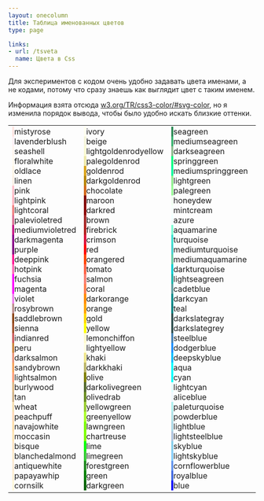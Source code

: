```yaml
---
layout: onecolumn
title: Таблица именованных цветов
type: page

links:
- url: /tsveta
  name: Цвета в Css
---
```

Для экспериментов с кодом очень удобно задавать цвета именами, а не кодами, потому что сразу знаешь как выглядит цвет с таким именем.

Информация взята отсюда <a href="http://www.w3.org/TR/css3-color/#svg-color">w3.org/TR/css3-color/#svg-color</a>, но я изменила порядок вывода, чтобы было удобно искать близкие оттенки.

<table class="table--colors"><tbody><tr><td><div class="color-item"><span class="color-view" style="background: mistyrose;">&nbsp;</span><span class="color-name">mistyrose</span></div><div class="color-item"><span class="color-view" style="background: lavenderblush;">&nbsp;</span><span class="color-name">lavenderblush</span></div><div class="color-item"><span class="color-view" style="background: seashell;">&nbsp;</span><span class="color-name">seashell</span></div><div class="color-item"><span class="color-view" style="background: floralwhite;">&nbsp;</span><span class="color-name">floralwhite</span></div><div class="color-item"><span class="color-view" style="background: oldlace;">&nbsp;</span><span class="color-name">oldlace</span></div><div class="color-item"><span class="color-view" style="background: linen;">&nbsp;</span><span class="color-name">linen</span></div><div class="color-item"><span class="color-view" style="background: pink;">&nbsp;</span><span class="color-name">pink</span></div><div class="color-item"><span class="color-view" style="background: lightpink;">&nbsp;</span><span class="color-name">lightpink</span></div><div class="color-item"><span class="color-view" style="background: lightcoral;">&nbsp;</span><span class="color-name">lightcoral</span></div><div class="color-item"><span class="color-view" style="background: palevioletred;">&nbsp;</span><span class="color-name">palevioletred</span></div><div class="color-item"><span class="color-view" style="background: mediumvioletred;">&nbsp;</span><span class="color-name">mediumvioletred</span></div><div class="color-item"><span class="color-view" style="background: darkmagenta;">&nbsp;</span><span class="color-name">darkmagenta</span></div><div class="color-item"><span class="color-view" style="background: purple;">&nbsp;</span><span class="color-name">purple</span></div><div class="color-item"><span class="color-view" style="background: deeppink;">&nbsp;</span><span class="color-name">deeppink</span></div><div class="color-item"><span class="color-view" style="background: hotpink;">&nbsp;</span><span class="color-name">hotpink</span></div><div class="color-item"><span class="color-view" style="background: fuchsia;">&nbsp;</span><span class="color-name">fuchsia</span></div><div class="color-item"><span class="color-view" style="background: magenta;">&nbsp;</span><span class="color-name">magenta</span></div><div class="color-item"><span class="color-view" style="background: violet;">&nbsp;</span><span class="color-name">violet</span></div><div class="color-item"><span class="color-view" style="background: rosybrown;">&nbsp;</span><span class="color-name">rosybrown</span></div><div class="color-item"><span class="color-view" style="background: saddlebrown;">&nbsp;</span><span class="color-name">saddlebrown</span></div><div class="color-item"><span class="color-view" style="background: sienna;">&nbsp;</span><span class="color-name">sienna</span></div><div class="color-item"><span class="color-view" style="background: indianred;">&nbsp;</span><span class="color-name">indianred</span></div><div class="color-item"><span class="color-view" style="background: peru;">&nbsp;</span><span class="color-name">peru</span></div><div class="color-item"><span class="color-view" style="background: darksalmon;">&nbsp;</span><span class="color-name">darksalmon</span></div><div class="color-item"><span class="color-view" style="background: sandybrown;">&nbsp;</span><span class="color-name">sandybrown</span></div><div class="color-item"><span class="color-view" style="background: lightsalmon;">&nbsp;</span><span class="color-name">lightsalmon</span></div><div class="color-item"><span class="color-view" style="background: burlywood;">&nbsp;</span><span class="color-name">burlywood</span></div><div class="color-item"><span class="color-view" style="background: tan;">&nbsp;</span><span class="color-name">tan</span></div><div class="color-item"><span class="color-view" style="background: wheat;">&nbsp;</span><span class="color-name">wheat</span></div><div class="color-item"><span class="color-view" style="background: peachpuff;">&nbsp;</span><span class="color-name">peachpuff</span></div><div class="color-item"><span class="color-view" style="background: navajowhite;">&nbsp;</span><span class="color-name">navajowhite</span></div><div class="color-item"><span class="color-view" style="background: moccasin;">&nbsp;</span><span class="color-name">moccasin</span></div><div class="color-item"><span class="color-view" style="background: bisque;">&nbsp;</span><span class="color-name">bisque</span></div><div class="color-item"><span class="color-view" style="background: blanchedalmond;">&nbsp;</span><span class="color-name">blanchedalmond</span></div><div class="color-item"><span class="color-view" style="background: antiquewhite;">&nbsp;</span><span class="color-name">antiquewhite</span></div><div class="color-item"><span class="color-view" style="background: papayawhip;">&nbsp;</span><span class="color-name">papayawhip</span></div><div class="color-item"><span class="color-view" style="background: cornsilk;">&nbsp;</span><span class="color-name">cornsilk</span></div></td><td><div class="color-item"><span class="color-view" style="background: ivory;">&nbsp;</span><span class="color-name">ivory</span></div><div class="color-item"><span class="color-view" style="background: beige;">&nbsp;</span><span class="color-name">beige</span></div><div class="color-item"><span class="color-view" style="background: lightgoldenrodyellow;">&nbsp;</span><span class="color-name">lightgoldenrodyellow</span></div><div class="color-item"><span class="color-view" style="background: palegoldenrod;">&nbsp;</span><span class="color-name">palegoldenrod</span></div><div class="color-item"><span class="color-view" style="background: goldenrod;">&nbsp;</span><span class="color-name">goldenrod</span></div><div class="color-item"><span class="color-view" style="background: darkgoldenrod;">&nbsp;</span><span class="color-name">darkgoldenrod</span></div><div class="color-item"><span class="color-view" style="background: chocolate;">&nbsp;</span><span class="color-name">chocolate</span></div><div class="color-item"><span class="color-view" style="background: maroon;">&nbsp;</span><span class="color-name">maroon</span></div><div class="color-item"><span class="color-view" style="background: darkred;">&nbsp;</span><span class="color-name">darkred</span></div><div class="color-item"><span class="color-view" style="background: brown;">&nbsp;</span><span class="color-name">brown</span></div><div class="color-item"><span class="color-view" style="background: firebrick;">&nbsp;</span><span class="color-name">firebrick</span></div><div class="color-item"><span class="color-view" style="background: crimson;">&nbsp;</span><span class="color-name">crimson</span></div><div class="color-item"><span class="color-view" style="background: red;">&nbsp;</span><span class="color-name">red</span></div><div class="color-item"><span class="color-view" style="background: orangered;">&nbsp;</span><span class="color-name">orangered</span></div><div class="color-item"><span class="color-view" style="background: tomato;">&nbsp;</span><span class="color-name">tomato</span></div><div class="color-item"><span class="color-view" style="background: salmon;">&nbsp;</span><span class="color-name">salmon</span></div><div class="color-item"><span class="color-view" style="background: coral;">&nbsp;</span><span class="color-name">coral</span></div><div class="color-item"><span class="color-view" style="background: darkorange;">&nbsp;</span><span class="color-name">darkorange</span></div><div class="color-item"><span class="color-view" style="background: orange;">&nbsp;</span><span class="color-name">orange</span></div><div class="color-item"><span class="color-view" style="background: gold;">&nbsp;</span><span class="color-name">gold</span></div><div class="color-item"><span class="color-view" style="background: yellow;">&nbsp;</span><span class="color-name">yellow</span></div><div class="color-item"><span class="color-view" style="background: lemonchiffon;">&nbsp;</span><span class="color-name">lemonchiffon</span></div><div class="color-item"><span class="color-view" style="background: lightyellow;">&nbsp;</span><span class="color-name">lightyellow</span></div><div class="color-item"><span class="color-view" style="background: khaki;">&nbsp;</span><span class="color-name">khaki</span></div><div class="color-item"><span class="color-view" style="background: darkkhaki;">&nbsp;</span><span class="color-name">darkkhaki</span></div><div class="color-item"><span class="color-view" style="background: olive;">&nbsp;</span><span class="color-name">olive</span></div><div class="color-item"><span class="color-view" style="background: darkolivegreen;">&nbsp;</span><span class="color-name">darkolivegreen</span></div><div class="color-item"><span class="color-view" style="background: olivedrab;">&nbsp;</span><span class="color-name">olivedrab</span></div><div class="color-item"><span class="color-view" style="background: yellowgreen;">&nbsp;</span><span class="color-name">yellowgreen</span></div><div class="color-item"><span class="color-view" style="background: greenyellow;">&nbsp;</span><span class="color-name">greenyellow</span></div><div class="color-item"><span class="color-view" style="background: lawngreen;">&nbsp;</span><span class="color-name">lawngreen</span></div><div class="color-item"><span class="color-view" style="background: chartreuse;">&nbsp;</span><span class="color-name">chartreuse</span></div><div class="color-item"><span class="color-view" style="background: lime;">&nbsp;</span><span class="color-name">lime</span></div><div class="color-item"><span class="color-view" style="background: limegreen;">&nbsp;</span><span class="color-name">limegreen</span></div><div class="color-item"><span class="color-view" style="background: forestgreen;">&nbsp;</span><span class="color-name">forestgreen</span></div><div class="color-item"><span class="color-view" style="background: green;">&nbsp;</span><span class="color-name">green</span></div><div class="color-item"><span class="color-view" style="background: darkgreen;">&nbsp;</span><span class="color-name">darkgreen</span></div></td><td><div class="color-item"><span class="color-view" style="background: seagreen;">&nbsp;</span><span class="color-name">seagreen</span></div><div class="color-item"><span class="color-view" style="background: mediumseagreen;">&nbsp;</span><span class="color-name">mediumseagreen</span></div><div class="color-item"><span class="color-view" style="background: darkseagreen;">&nbsp;</span><span class="color-name">darkseagreen</span></div><div class="color-item"><span class="color-view" style="background: springgreen;">&nbsp;</span><span class="color-name">springgreen</span></div><div class="color-item"><span class="color-view" style="background: mediumspringgreen;">&nbsp;</span><span class="color-name">mediumspringgreen</span></div><div class="color-item"><span class="color-view" style="background: lightgreen;">&nbsp;</span><span class="color-name">lightgreen</span></div><div class="color-item"><span class="color-view" style="background: palegreen;">&nbsp;</span><span class="color-name">palegreen</span></div><div class="color-item"><span class="color-view" style="background: honeydew;">&nbsp;</span><span class="color-name">honeydew</span></div><div class="color-item"><span class="color-view" style="background: mintcream;">&nbsp;</span><span class="color-name">mintcream</span></div><div class="color-item"><span class="color-view" style="background: azure;">&nbsp;</span><span class="color-name">azure</span></div><div class="color-item"><span class="color-view" style="background: aquamarine;">&nbsp;</span><span class="color-name">aquamarine</span></div><div class="color-item"><span class="color-view" style="background: turquoise;">&nbsp;</span><span class="color-name">turquoise</span></div><div class="color-item"><span class="color-view" style="background: mediumturquoise;">&nbsp;</span><span class="color-name">mediumturquoise</span></div><div class="color-item"><span class="color-view" style="background: mediumaquamarine;">&nbsp;</span><span class="color-name">mediumaquamarine</span></div><div class="color-item"><span class="color-view" style="background: darkturquoise;">&nbsp;</span><span class="color-name">darkturquoise</span></div><div class="color-item"><span class="color-view" style="background: lightseagreen;">&nbsp;</span><span class="color-name">lightseagreen</span></div><div class="color-item"><span class="color-view" style="background: cadetblue;">&nbsp;</span><span class="color-name">cadetblue</span></div><div class="color-item"><span class="color-view" style="background: darkcyan;">&nbsp;</span><span class="color-name">darkcyan</span></div><div class="color-item"><span class="color-view" style="background: teal;">&nbsp;</span><span class="color-name">teal</span></div><div class="color-item"><span class="color-view" style="background: darkslategray;">&nbsp;</span><span class="color-name">darkslategray</span></div><div class="color-item"><span class="color-view" style="background: darkslategrey;">&nbsp;</span><span class="color-name">darkslategrey</span></div><div class="color-item"><span class="color-view" style="background: steelblue;">&nbsp;</span><span class="color-name">steelblue</span></div><div class="color-item"><span class="color-view" style="background: dodgerblue;">&nbsp;</span><span class="color-name">dodgerblue</span></div><div class="color-item"><span class="color-view" style="background: deepskyblue;">&nbsp;</span><span class="color-name">deepskyblue</span></div><div class="color-item"><span class="color-view" style="background: aqua;">&nbsp;</span><span class="color-name">aqua</span></div><div class="color-item"><span class="color-view" style="background: cyan;">&nbsp;</span><span class="color-name">cyan</span></div><div class="color-item"><span class="color-view" style="background: lightcyan;">&nbsp;</span><span class="color-name">lightcyan</span></div><div class="color-item"><span class="color-view" style="background: aliceblue;">&nbsp;</span><span class="color-name">aliceblue</span></div><div class="color-item"><span class="color-view" style="background: paleturquoise;">&nbsp;</span><span class="color-name">paleturquoise</span></div><div class="color-item"><span class="color-view" style="background: powderblue;">&nbsp;</span><span class="color-name">powderblue</span></div><div class="color-item"><span class="color-view" style="background: lightblue;">&nbsp;</span><span class="color-name">lightblue</span></div><div class="color-item"><span class="color-view" style="background: lightsteelblue;">&nbsp;</span><span class="color-name">lightsteelblue</span></div><div class="color-item"><span class="color-view" style="background: skyblue;">&nbsp;</span><span class="color-name">skyblue</span></div><div class="color-item"><span class="color-view" style="background: lightskyblue;">&nbsp;</span><span class="color-name">lightskyblue</span></div><div class="color-item"><span class="color-view" style="background: cornflowerblue;">&nbsp;</span><span class="color-name">cornflowerblue</span></div><div class="color-item"><span class="color-view" style="background: royalblue;">&nbsp;</span><span class="color-name">royalblue</span></div><div class="color-item"><span class="color-view" style="background: blue;">&nbsp;</span><span class="color-name">blue</span></div></td><td valign="top"><div class="color-item"><span class="color-view" style="background: mediumblue;">&nbsp;</span><span class="color-name">mediumblue</span></div><div class="color-item"><span class="color-view" style="background: darkblue;">&nbsp;</span><span class="color-name">darkblue</span></div><div class="color-item"><span class="color-view" style="background: navy;">&nbsp;</span><span class="color-name">navy</span></div><div class="color-item"><span class="color-view" style="background: midnightblue;">&nbsp;</span><span class="color-name">midnightblue</span></div><div class="color-item"><span class="color-view" style="background: darkslateblue;">&nbsp;</span><span class="color-name">darkslateblue</span></div><div class="color-item"><span class="color-view" style="background: indigo;">&nbsp;</span><span class="color-name">indigo</span></div><div class="color-item"><span class="color-view" style="background: slateblue;">&nbsp;</span><span class="color-name">slateblue</span></div><div class="color-item"><span class="color-view" style="background: mediumslateblue;">&nbsp;</span><span class="color-name">mediumslateblue</span></div><div class="color-item"><span class="color-view" style="background: mediumpurple;">&nbsp;</span><span class="color-name">mediumpurple</span></div><div class="color-item"><span class="color-view" style="background: blueviolet;">&nbsp;</span><span class="color-name">blueviolet</span></div><div class="color-item"><span class="color-view" style="background: darkviolet;">&nbsp;</span><span class="color-name">darkviolet</span></div><div class="color-item"><span class="color-view" style="background: darkorchid;">&nbsp;</span><span class="color-name">darkorchid</span></div><div class="color-item"><span class="color-view" style="background: mediumorchid;">&nbsp;</span><span class="color-name">mediumorchid</span></div><div class="color-item"><span class="color-view" style="background: orchid;">&nbsp;</span><span class="color-name">orchid</span></div><div class="color-item"><span class="color-view" style="background: plum;">&nbsp;</span><span class="color-name">plum</span></div><div class="color-item"><span class="color-view" style="background: thistle;">&nbsp;</span><span class="color-name">thistle</span></div><div class="color-item"><span class="color-view" style="background: lavender;">&nbsp;</span><span class="color-name">lavender</span></div><div class="color-item"><span class="color-view" style="background: ghostwhite;">&nbsp;</span><span class="color-name">ghostwhite</span></div><div class="color-item"><span class="color-view" style="background: white;">&nbsp;</span><span class="color-name">white</span></div><div class="color-item"><span class="color-view" style="background: snow;">&nbsp;</span><span class="color-name">snow</span></div><div class="color-item"><span class="color-view" style="background: whitesmoke;">&nbsp;</span><span class="color-name">whitesmoke</span></div><div class="color-item"><span class="color-view" style="background: gainsboro;">&nbsp;</span><span class="color-name">gainsboro</span></div><div class="color-item"><span class="color-view" style="background: lightgray;">&nbsp;</span><span class="color-name">lightgray</span></div><div class="color-item"><span class="color-view" style="background: lightgrey;">&nbsp;</span><span class="color-name">lightgrey</span></div><div class="color-item"><span class="color-view" style="background: silver;">&nbsp;</span><span class="color-name">silver</span></div><div class="color-item"><span class="color-view" style="background: darkgray;">&nbsp;</span><span class="color-name">darkgray</span></div><div class="color-item"><span class="color-view" style="background: darkgrey;">&nbsp;</span><span class="color-name">darkgrey</span></div><div class="color-item"><span class="color-view" style="background: lightslategrey;">&nbsp;</span><span class="color-name">lightslategrey</span></div><div class="color-item"><span class="color-view" style="background: lightslategray;">&nbsp;</span><span class="color-name">lightslategray</span></div><div class="color-item"><span class="color-view" style="background: slategrey;">&nbsp;</span><span class="color-name">slategrey</span></div><div class="color-item"><span class="color-view" style="background: slategray;">&nbsp;</span><span class="color-name">slategray</span></div><div class="color-item"><span class="color-view" style="background: gray;">&nbsp;</span><span class="color-name">gray</span></div><div class="color-item"><span class="color-view" style="background: grey;">&nbsp;</span><span class="color-name">grey</span></div><div class="color-item"><span class="color-view" style="background: dimgray;">&nbsp;</span><span class="color-name">dimgray</span></div><div class="color-item"><span class="color-view" style="background: dimgrey;">&nbsp;</span><span class="color-name">dimgrey</span></div><div class="color-item"><span class="color-view" style="background: black;">&nbsp;</span><span class="color-name">black</span></div></td></tr></tbody></table>
